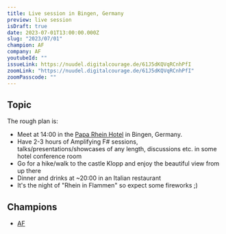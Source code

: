 ```yaml
---
title: Live session in Bingen, Germany
preview: live session
isDraft: true
date: 2023-07-01T13:00:00.000Z
slug: "2023/07/01"
champion: AF
company: AF
youtubeId: ""
issueLink: https://nuudel.digitalcourage.de/61J5dKQVqRCnhPfI
zoomLink: "https://nuudel.digitalcourage.de/61J5dKQVqRCnhPfI"
zoomPasscode: ""
---
```


## Topic

The rough plan is:

- Meet at 14:00 in the [Papa Rhein Hotel](https://www.paparheinhotel.de/) in Bingen, Germany.
- Have 2-3 hours of Amplifying F# sessions, talks/presentations/showcases of any length, discussions etc. in some hotel conference room
- Go for a hike/walk to the castle Klopp and enjoy the beautiful view from up there
- Dinner and drinks at ~20:00 in an Italian restaurant
- It's the night of "Rhein in Flammen" so expect some fireworks ;)

## Champions

- [AF](https://amplifying-fsharp.github.io/)
